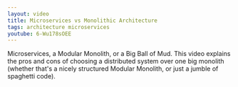 ```yaml
---
layout: video
title: Microservices vs Monolithic Architecture
tags: architecture microservices
youtube: 6-Wu178sOEE
---
```


Microservices, a Modular Monolith, or a Big Ball of Mud. This video explains the pros and cons of choosing a distributed system over one big monolith (whether that's a nicely structured Modular Monolith, or just a jumble of spaghetti code).